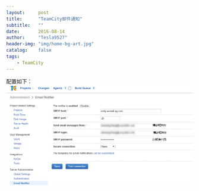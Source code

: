 ```yaml
---
layout:     post
title:      "TeamCity邮件通知"
subtitle:   ""
date:       2016-08-14
author:     "Tesla9527"
header-img: "img/home-bg-art.jpg"
catalog:    false
tags:
    - TeamCity
---
```


配置如下：
![img](/img/in-post/teamcity12.jpg)
